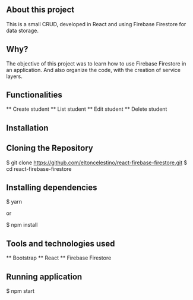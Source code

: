 ## About this project
This is a small CRUD, developed in React and using Firebase Firestore for data storage.
 
## Why?
The objective of this project was to learn how to use Firebase Firestore in an application. And also organize the code, with the creation of service layers.
 
## Functionalities
** Create student
** List student
** Edit student
** Delete student
 
## Installation
 
## Cloning the Repository
$ git clone https://github.com/eltoncelestino/react-firebase-firestore.git
$ cd react-firebase-firestore
 
## Installing dependencies
$ yarn
 
or
 
$ npm install
 
## Tools and technologies used
** Bootstrap
** React
** Firebase Firestore

## Running application
$ npm start

